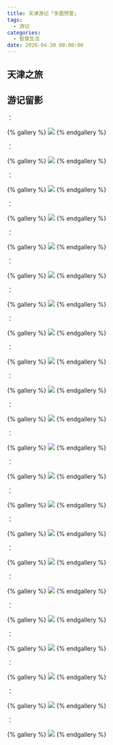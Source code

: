 ```yaml
---
title: 天津游记「多图预警」
tags:
  - 游记
categories:
  - 智慧生活
date: 2026-04-30 00:00:00
---
```


> 

<!-- more -->

## 天津之旅



## 游记留影

：

{% gallery %}
![](https://cdn.dusays.com/2025/04/824-1.jpg)
{% endgallery %}

：

{% gallery %}
![](https://cdn.dusays.com/2025/04/824-1.jpg)
{% endgallery %}

：

{% gallery %}
![](https://cdn.dusays.com/2025/04/824-1.jpg)
{% endgallery %}

：

{% gallery %}
![](https://cdn.dusays.com/2025/04/824-1.jpg)
{% endgallery %}

：

{% gallery %}
![](https://cdn.dusays.com/2025/04/824-1.jpg)
{% endgallery %}

：

{% gallery %}
![](https://cdn.dusays.com/2025/04/824-1.jpg)
{% endgallery %}

：

{% gallery %}
![](https://cdn.dusays.com/2025/04/824-1.jpg)
{% endgallery %}

：

{% gallery %}
![](https://cdn.dusays.com/2025/04/824-1.jpg)
{% endgallery %}

：

{% gallery %}
![](https://cdn.dusays.com/2025/04/824-1.jpg)
{% endgallery %}

：

{% gallery %}
![](https://cdn.dusays.com/2025/04/824-1.jpg)
{% endgallery %}

：

{% gallery %}
![](https://cdn.dusays.com/2025/04/824-1.jpg)
{% endgallery %}

：

{% gallery %}
![](https://cdn.dusays.com/2025/04/824-1.jpg)
{% endgallery %}

：

{% gallery %}
![](https://cdn.dusays.com/2025/04/824-1.jpg)
{% endgallery %}

：

{% gallery %}
![](https://cdn.dusays.com/2025/04/824-1.jpg)
{% endgallery %}

：

{% gallery %}
![](https://cdn.dusays.com/2025/04/824-1.jpg)
{% endgallery %}

：

{% gallery %}
![](https://cdn.dusays.com/2025/04/824-1.jpg)
{% endgallery %}

：

{% gallery %}
![](https://cdn.dusays.com/2025/04/824-1.jpg)
{% endgallery %}

：

{% gallery %}
![](https://cdn.dusays.com/2025/04/824-1.jpg)
{% endgallery %}

：

{% gallery %}
![](https://cdn.dusays.com/2025/04/824-1.jpg)
{% endgallery %}

：

{% gallery %}
![](https://cdn.dusays.com/2025/04/824-1.jpg)
{% endgallery %}

：

{% gallery %}
![](https://cdn.dusays.com/2025/04/824-1.jpg)
{% endgallery %}

：

{% gallery %}
![](https://cdn.dusays.com/2025/04/824-1.jpg)
{% endgallery %}